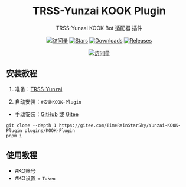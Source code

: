 <div align="center">

# TRSS-Yunzai KOOK Plugin

TRSS-Yunzai KOOK Bot 适配器 插件

[![访问量](https://visitor-badge.glitch.me/badge?page_id=TimeRainStarSky.Yunzai-KOOK-Plugin&right_color=red&left_text=访%20问%20量)](https://github.com/TimeRainStarSky/Yunzai-KOOK-Plugin)
[![Stars](https://img.shields.io/github/stars/TimeRainStarSky/Yunzai-KOOK-Plugin?color=yellow&label=收藏)](../../stargazers)
[![Downloads](https://img.shields.io/github/downloads/TimeRainStarSky/Yunzai-KOOK-Plugin/total?color=blue&label=下载)](../../archive/main.tar.gz)
[![Releases](https://img.shields.io/github/v/release/TimeRainStarSky/Yunzai-KOOK-Plugin?color=green&label=发行版)](../../releases/latest)

[![访问量](https://profile-counter.glitch.me/TimeRainStarSky-Yunzai-KOOK-Plugin/count.svg)](https://github.com/TimeRainStarSky/Yunzai-KOOK-Plugin)

</div>

## 安装教程

1. 准备：[TRSS-Yunzai](../../../Yunzai)

2. 自动安装：`#安装KOOK-Plugin`
- 手动安装：[GitHub](https://github.com/TimeRainStarSky/Yunzai-KOOK-Plugin) 或 [Gitee](https://gitee.com/TimeRainStarSky/Yunzai-KOOK-Plugin)

```
git clone --depth 1 https://gitee.com/TimeRainStarSky/Yunzai-KOOK-Plugin plugins/KOOK-Plugin
pnpm i
```

## 使用教程

- #KO账号
- #KO设置 + `Token`